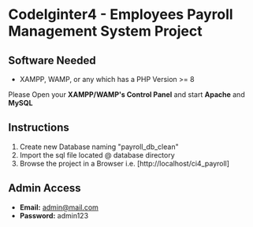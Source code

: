 # CodeIginter4 - Employees Payroll Management System Project

## Software Needed
- XAMPP, WAMP, or any which has a PHP Version >= 8

Please Open your **XAMPP/WAMP's Control Panel** and start **Apache** and **MySQL**

## Instructions

1. Create new Database naming "payroll_db_clean"
2. Import the sql file located @ database directory
3. Browse the project in a Browser i.e. [http://localhost/ci4_payroll]

## Admin Access

- **Email:** admin@mail.com
- **Password:** admin123
